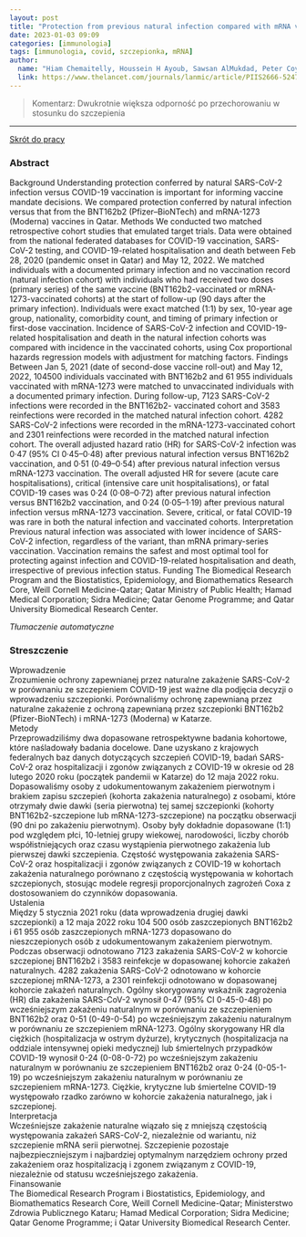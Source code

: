 ```yaml
---
layout: post
title: "Protection from previous natural infection compared with mRNA vaccination against SARS-CoV-2 infection and severe COVID-19 in Qatar: a retrospective cohort study"
date: 2023-01-03 09:09
categories: [immunologia]
tags: [immunologia, covid, szczepionka, mRNA]
author:
  name: "Hiam Chemaitelly, Houssein H Ayoub, Sawsan AlMukdad, Peter Coyle, Patrick Tang, Hadi M Yassine, Hebah A Al-Khatib, Maria K Smatti, Mohammad R Hasan, Zaina Al-Kanaani, Einas Al-Kuwari, Andrew Jeremijenko, Anvar Hassan Kaleeckal, Ali Nizar Latif, Riyazuddin Mohammad Shaik, Hanan F Abdul-Rahim, Gheyath K Nasrallah, Mohamed Ghaith Al-Kuwari, Adeel A Butt, Hamad Eid Al-Romaihi, Mohamed H Al-Thani, Abdullatif Al-Khal, Roberto Bertollini, Laith J Abu-Raddad"
  link: https://www.thelancet.com/journals/lanmic/article/PIIS2666-5247(22)00287-7/fulltext
---
```


> Komentarz: 
> Dwukrotnie większa odporność po przechorowaniu w stosunku do szczepienia
> 
<hr>

[Skrót do pracy](https://www.thelancet.com/journals/lanmic/article/PIIS2666-5247(22)00287-7/fulltext) 

### Abstract
Background Understanding protection conferred by natural SARS-CoV-2 infection versus COVID-19 vaccination is important for informing vaccine mandate decisions. We compared protection conferred by natural infection versus that from the BNT162b2 (Pfizer–BioNTech) and mRNA-1273 (Moderna) vaccines in Qatar. Methods We conducted two matched retrospective cohort studies that emulated target trials. Data were obtained from the national federated databases for COVID-19 vaccination, SARS-CoV-2 testing, and COVID-19-related hospitalisation and death between Feb 28, 2020 (pandemic onset in Qatar) and May 12, 2022. We matched individuals with a documented primary infection and no vaccination record (natural infection cohort) with individuals who had received two doses (primary series) of the same vaccine (BNT162b2-vaccinated or mRNA-1273-vaccinated cohorts) at the start of follow-up (90 days after the primary infection). Individuals were exact matched (1:1) by sex, 10-year age group, nationality, comorbidity count, and timing of primary infection or first-dose vaccination. Incidence of SARS-CoV-2 infection and COVID-19-related hospitalisation and death in the natural infection cohorts was compared with incidence in the vaccinated cohorts, using Cox proportional hazards regression models with adjustment for matching factors. Findings Between Jan 5, 2021 (date of second-dose vaccine roll-out) and May 12, 2022, 104500 individuals vaccinated with BNT162b2 and 61 955 individuals vaccinated with mRNA-1273 were matched to unvaccinated individuals with a documented primary infection. During follow-up, 7123 SARS-CoV-2 infections were recorded in the BNT162b2- vaccinated cohort and 3583 reinfections were recorded in the matched natural infection cohort. 4282 SARS-CoV-2 infections were recorded in the mRNA-1273-vaccinated cohort and 2301 reinfections were recorded in the matched natural infection cohort. The overall adjusted hazard ratio (HR) for SARS-CoV-2 infection was 0·47 (95% CI 0·45–0·48) after previous natural infection versus BNT162b2 vaccination, and 0·51 (0·49–0·54) after previous natural infection versus mRNA-1273 vaccination. The overall adjusted HR for severe (acute care hospitalisations), critical (intensive care unit hospitalisations), or fatal COVID-19 cases was 0·24 (0·08–0·72) after previous natural infection versus BNT162b2 vaccination, and 0·24 (0·05–1·19) after previous natural infection versus mRNA-1273 vaccination. Severe, critical, or fatal COVID-19 was rare in both the natural infection and vaccinated cohorts. Interpretation Previous natural infection was associated with lower incidence of SARS-CoV-2 infection, regardless of the variant, than mRNA primary-series vaccination. Vaccination remains the safest and most optimal tool for protecting against infection and COVID-19-related hospitalisation and death, irrespective of previous infection status. Funding The Biomedical Research Program and the Biostatistics, Epidemiology, and Biomathematics Research Core, Weill Cornell Medicine-Qatar; Qatar Ministry of Public Health; Hamad Medical Corporation; Sidra Medicine; Qatar Genome Programme; and Qatar University Biomedical Research Center.

*Tłumaczenie automatyczne*

### Streszczenie
Wprowadzenie  
Zrozumienie ochrony zapewnianej przez naturalne zakażenie SARS-CoV-2 w porównaniu ze szczepieniem COVID-19 jest ważne dla podjęcia decyzji o wprowadzeniu szczepionki. Porównaliśmy ochronę zapewnianą przez naturalne zakażenie z ochroną zapewnianą przez szczepionki BNT162b2 (Pfizer-BioNTech) i mRNA-1273 (Moderna) w Katarze.  
Metody  
Przeprowadziliśmy dwa dopasowane retrospektywne badania kohortowe, które naśladowały badania docelowe. Dane uzyskano z krajowych federalnych baz danych dotyczących szczepień COVID-19, badań SARS-CoV-2 oraz hospitalizacji i zgonów związanych z COVID-19 w okresie od 28 lutego 2020 roku (początek pandemii w Katarze) do 12 maja 2022 roku. Dopasowaliśmy osoby z udokumentowanym zakażeniem pierwotnym i brakiem zapisu szczepień (kohorta zakażenia naturalnego) z osobami, które otrzymały dwie dawki (seria pierwotna) tej samej szczepionki (kohorty BNT162b2-szczepione lub mRNA-1273-szczepione) na początku obserwacji (90 dni po zakażeniu pierwotnym). Osoby były dokładnie dopasowane (1:1) pod względem płci, 10-letniej grupy wiekowej, narodowości, liczby chorób współistniejących oraz czasu wystąpienia pierwotnego zakażenia lub pierwszej dawki szczepienia. Częstość występowania zakażenia SARS-CoV-2 oraz hospitalizacji i zgonów związanych z COVID-19 w kohortach zakażenia naturalnego porównano z częstością występowania w kohortach szczepionych, stosując modele regresji proporcjonalnych zagrożeń Coxa z dostosowaniem do czynników dopasowania.  
Ustalenia  
Między 5 stycznia 2021 roku (data wprowadzenia drugiej dawki szczepionki) a 12 maja 2022 roku 104 500 osób zaszczepionych BNT162b2 i 61 955 osób zaszczepionych mRNA-1273 dopasowano do nieszczepionych osób z udokumentowanym zakażeniem pierwotnym. Podczas obserwacji odnotowano 7123 zakażenia SARS-CoV-2 w kohorcie szczepionej BNT162b2 i 3583 reinfekcje w dopasowanej kohorcie zakażeń naturalnych. 4282 zakażenia SARS-CoV-2 odnotowano w kohorcie szczepionej mRNA-1273, a 2301 reinfekcji odnotowano w dopasowanej kohorcie zakażeń naturalnych. Ogólny skorygowany wskaźnik zagrożenia (HR) dla zakażenia SARS-CoV-2 wynosił 0-47 (95% CI 0-45-0-48) po wcześniejszym zakażeniu naturalnym w porównaniu ze szczepieniem BNT162b2 oraz 0-51 (0-49-0-54) po wcześniejszym zakażeniu naturalnym w porównaniu ze szczepieniem mRNA-1273. Ogólny skorygowany HR dla ciężkich (hospitalizacja w ostrym dyżurze), krytycznych (hospitalizacja na oddziale intensywnej opieki medycznej) lub śmiertelnych przypadków COVID-19 wynosił 0-24 (0-08-0-72) po wcześniejszym zakażeniu naturalnym w porównaniu ze szczepieniem BNT162b2 oraz 0-24 (0-05-1-19) po wcześniejszym zakażeniu naturalnym w porównaniu ze szczepieniem mRNA-1273. Ciężkie, krytyczne lub śmiertelne COVID-19 występowało rzadko zarówno w kohorcie zakażenia naturalnego, jak i szczepionej.  
Interpretacja  
Wcześniejsze zakażenie naturalne wiązało się z mniejszą częstością występowania zakażeń SARS-CoV-2, niezależnie od wariantu, niż szczepienie mRNA serii pierwotnej. Szczepienie pozostaje najbezpieczniejszym i najbardziej optymalnym narzędziem ochrony przed zakażeniem oraz hospitalizacją i zgonem związanym z COVID-19, niezależnie od statusu wcześniejszego zakażenia.  
Finansowanie  
The Biomedical Research Program i Biostatistics, Epidemiology, and Biomathematics Research Core, Weill Cornell Medicine-Qatar; Ministerstwo Zdrowia Publicznego Kataru; Hamad Medical Corporation; Sidra Medicine; Qatar Genome Programme; i Qatar University Biomedical Research Center.